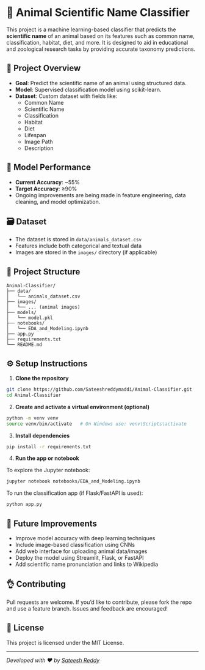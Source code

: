 # 🐾 Animal Scientific Name Classifier

This project is a machine learning-based classifier that predicts the **scientific name** of an animal based on its features such as common name, classification, habitat, diet, and more. It is designed to aid in educational and zoological research tasks by providing accurate taxonomy predictions.

## 📌 Project Overview

- **Goal**: Predict the scientific name of an animal using structured data.
- **Model**: Supervised classification model using scikit-learn.
- **Dataset**: Custom dataset with fields like:
  - Common Name
  - Scientific Name
  - Classification
  - Habitat
  - Diet
  - Lifespan
  - Image Path
  - Description

## 🧠 Model Performance

- **Current Accuracy**: ~55%
- **Target Accuracy**: ≥90%
- Ongoing improvements are being made in feature engineering, data cleaning, and model optimization.

## 🗃️ Dataset

- The dataset is stored in `data/animals_dataset.csv`
- Features include both categorical and textual data
- Images are stored in the `images/` directory (if applicable)

## 📁 Project Structure

```
Animal-Classifier/
├── data/
│   └── animals_dataset.csv
├── images/
│   └── ... (animal images)
├── models/
│   └── model.pkl
├── notebooks/
│   └── EDA_and_Modeling.ipynb
├── app.py
├── requirements.txt
└── README.md
```

## ⚙️ Setup Instructions

1. **Clone the repository**

```bash
git clone https://github.com/Sateeshreddymaddi/Animal-Classifier.git
cd Animal-Classifier
```

2. **Create and activate a virtual environment (optional)**

```bash
python -m venv venv
source venv/bin/activate   # On Windows use: venv\Scripts\activate
```

3. **Install dependencies**

```bash
pip install -r requirements.txt
```

4. **Run the app or notebook**

To explore the Jupyter notebook:

```bash
jupyter notebook notebooks/EDA_and_Modeling.ipynb
```

To run the classification app (if Flask/FastAPI is used):

```bash
python app.py
```

## 🚰 Future Improvements

- Improve model accuracy with deep learning techniques
- Include image-based classification using CNNs
- Add web interface for uploading animal data/images
- Deploy the model using Streamlit, Flask, or FastAPI
- Add scientific name pronunciation and links to Wikipedia

## 👌 Contributing

Pull requests are welcome. If you’d like to contribute, please fork the repo and use a feature branch. Issues and feedback are encouraged!

## 📄 License

This project is licensed under the MIT License.

---

*Developed with ❤️ by [Sateesh Reddy](https://github.com/Sateeshreddymaddi)*

